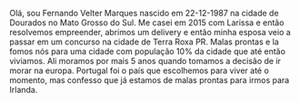 Olá, sou Fernando Velter Marques nascido em 22-12-1987 na cidade de Dourados no Mato Grosso do Sul. Me casei em 2015 com Larissa e então resolvemos empreender, abrimos um delivery e então minha esposa veio a passar em um concurso na cidade de Terra Roxa PR.
Malas prontas e la fomos nós para uma cidade com população 10% da cidade que até então viviamos. Ali moramos por mais 5 anos quando tomamos a decisão de ir morar na europa.
Portugal foi o país que escolhemos para viver até o momento, mas confesso que já estamos de malas prontas para irmos para Irlanda.
